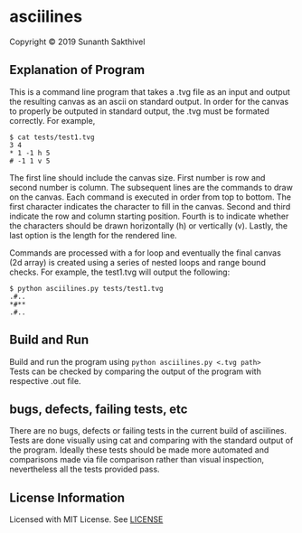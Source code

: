 # asciilines
Copyright © 2019 Sunanth Sakthivel

## Explanation of Program
This is a command line program that takes a .tvg file as an input and output the resulting canvas as an ascii on standard output. In order for the canvas to properly be outputed in standard output, the .tvg must be formated correctly. For example,

    $ cat tests/test1.tvg
    3 4
    * 1 -1 h 5
    # -1 1 v 5
    
The first line should include the canvas size. First number is row and second number is column. The subsequent lines are the commands to
draw on the canvas. Each command is executed in order from top to bottom. The first character indicates the character to fill in the canvas. Second and third indicate the row and column starting position. Fourth is to indicate whether the characters should be drawn horizontally (h) or vertically (v). Lastly, the last option is the length for the rendered line. 

Commands are processed with a for loop and eventually the final canvas (2d array) is created using a series of nested loops and range bound checks. For example, the test1.tvg will output the following:

    $ python asciilines.py tests/test1.tvg
    .#..
    *#**
    .#..

## Build and Run
Build and run the program using `python asciilines.py <.tvg path>`</br>
Tests can be checked by comparing the output of the program with respective .out file. 

## bugs, defects, failing tests, etc
There are no bugs, defects or failing tests in the current build of asciilines. Tests are done visually using cat and comparing with the standard output of the program. Ideally these tests should be made more automated and comparisons made via file comparison rather than visual inspection, nevertheless all the tests provided pass.

## License Information
Licensed with MIT License. See [LICENSE](/LICENSE)
